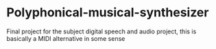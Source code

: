# Polyphonical-musical-synthesizer
Final project for the subject digital speech and audio project, this is basically a MIDI alternative in some sense
